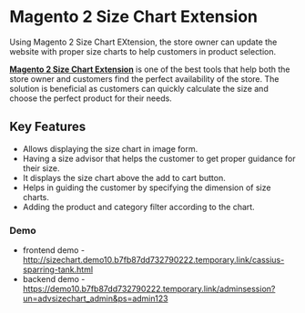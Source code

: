 <body>
	<main>
		<div class="content-wrapper">
			<div class="content-inner">
				<h1>Magento 2 Size Chart Extension</h1>
        	<p>Using Magento 2 Size Chart EXtension, the store owner can update the website with proper size charts to help customers in product selection.</p>
				<p><strong><a href="https://www.mageants.com/size-chart-extension-for-magento-2.html">Magento 2 Size Chart Extension</a></strong> is one of the best tools that help both the store owner and customers find the perfect availability of the store. The solution is beneficial as customers can quickly calculate the size and choose the perfect product for their needs.</p>
				<div class="features-wrapper">
					<h2>Key Features</h2>
					<ul>
						<li>Allows displaying the size chart in image form.</li>
						<li>Having a size advisor that helps the customer to get proper guidance for their size.</li>
						<li>It displays the size chart above the add to cart button.</li>
						<li>Helps in guiding the customer by specifying the dimension of size charts.</li>
						<li>Adding the product and category filter according to the chart.</li>
					</ul>
				</div>
				<div class="more-features">
					<h3>Demo</h3>
					<ul>
						<li>frontend demo - <a href="http://sizechart.demo10.b7fb87dd732790222.temporary.link/cassius-sparring-tank.html">http://sizechart.demo10.b7fb87dd732790222.temporary.link/cassius-sparring-tank.html</a></li>
						<li>backend demo - <a href="https://demo10.b7fb87dd732790222.temporary.link/adminsession?un=advsizechart_admin&ps=admin123">https://demo10.b7fb87dd732790222.temporary.link/adminsession?un=advsizechart_admin&ps=admin123</a></li>
					</ul>
				</div>
			</div>
		</div>
	</main>
</body>
</html>

